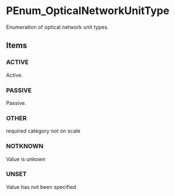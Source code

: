 # PEnum_OpticalNetworkUnitType

Enumeration of optical network unit types.<!-- end of definition -->

## Items

### ACTIVE
Active.

### PASSIVE
Passive.

### OTHER
required category not on scale

### NOTKNOWN
Value is unkown

### UNSET
Value has not been specified
